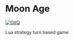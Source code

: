 # Moon Age

[![GitQ](https://gitq.com/badge.svg)](https://gitq.com/T3sT3ro/Moon-Wars)

Lua strategy turn based game
